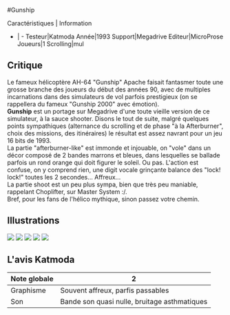 #Gunship

Caractéristiques | Information
- | -
Testeur|Katmoda
Année|1993
Support|Megadrive
Editeur|MicroProse
Joueurs|1
Scrolling|mul

## Critique
Le fameux hélicoptère AH-64 "Gunship" Apache faisait fantasmer toute une grosse branche des joueurs du début des années 90, avec de multiples incarnations dans des simulateurs de vol parfois prestigieux (on se rappellera du fameux "Gunship 2000" avec émotion).<br/><b>Gunship</b> est un portage sur Megadrive d'une toute vieille version de ce simulateur, à la sauce shooter. Disons le tout de suite, malgré quelques points sympathiques (alternance du scrolling et de phase "à la Afterburner", choix des missions, des itinéraires) le résultat est assez navrant pour un jeu 16 bits de 1993.<br/>La partie "afterburner-like" est immonde et injouable, on "vole" dans un décor composé de 2 bandes marrons et bleues, dans lesquelles se ballade parfois un rond orange qui doit figurer le soleil. Ou pas. L'action est confuse, on y comprend rien, une digit vocale grinçante balance des "lock! lock!" toutes les 2 secondes... Affreux...<br/>La partie shoot est un peu plus sympa, bien que très peu maniable, rappelant Choplifter, sur Master System :/.<br/>Bref, pour les fans de l'hélico mythique, sinon passez votre chemin.

## Illustrations
![](http://www.shmup.com/images/thumbs/gunship-md.gif)
![](http://www.shmup.com/images/thumbs/gunship-md-2.gif)
![](http://www.shmup.com/images/thumbs/)
![](http://www.shmup.com/images/thumbs/)
![](http://www.shmup.com/images/thumbs/)

## L'avis Katmoda
Note globale|2
-|-
Graphisme|Souvent affreux, parfis passables
Son|Bande son quasi nulle, bruitage asthmatiques

